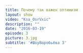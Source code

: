 ```yaml
---
title: Почему так важен оптимизм
layout: show
video: "Ksa_OsrVxic"
description: ""
date: "2016-03-19"
episode: 3
picture: 3.jpg
subtitle: '#ШоуВоробьёва 3'
---
```

